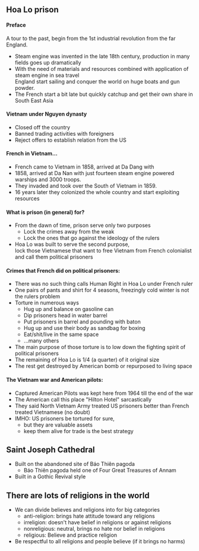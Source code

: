 ## Hoa Lo prison
#### Preface
A tour to the past, begin from the 1st industrial revolution from the far England.
- Steam engine was invented in the late 18th century, production in many fields goes up dramatically
- With the need of materials and resources combined with application of steam engine in sea travel   
  England start sailing and conquer the world on huge boats and gun powder.
- The French start a bit late but quickly catchup and get their own share in South East Asia

#### Vietnam under Nguyen dynasty
- Closed off the country
- Banned trading activities with foreigners
- Reject offers to establish relation from the US

#### French in Vietnam...
- French came to Vietnam in 1858, arrived at Da Dang with 
- 1858, arrived at Da Nan with just fourteen steam engine powered warships and 3000 troops.
- They invaded and took over the South of Vietnam in 1859.
- 16 years later they colonized the whole country and start exploiting resources

#### What is prison (in general) for?
- From the dawn of time, prison serve only two purposes
  + Lock the crimes away from the weak
  + Lock the ones that go against the ideology of the rulers
- Hoa Lo was built to serve the second purpose,  
  lock those Vietnamese that want to free Vietnam from French colonialist  
  and call them political prisoners

#### Crimes that French did on political prisoners:
- There was no such thing calls Human Right in Hoa Lo under French ruler
- One pairs of pants and shirt for 4 seasons, freezingly cold winter is not the rulers problem
- Torture in numerous ways
  + Hug up and balance on gasoline can
  + Dip prisoners head in water barrel
  + Put prisoners in barrel and pounding with baton
  + Hug up and use their body as sandbag for boxing
  + Eat/shit/live in the same space
  + ...many others
- The main purpose of those torture is to low down the fighting spirit of political prisoners
- The remaining of Hoa Lo is 1/4 (a quarter) of it original size
- The rest get destroyed by American bomb or repurposed to living space

#### The Vietnam war and American pilots:
- Captured American Pilots was kept here from 1964 till the end of the war
- The American call this place "Hilton Hotel" sarcastically
- They said North Vietnam Army treated US prisoners better than French treated Vietnamese (no doubt)
- IMHO: US prisoners be tortured for sure,
  + but they are valuable assets
  + keep them alive for trade is the best strategy  

## Saint Joseph Cathedral
- Built on the abandoned site of Báo Thiên pagoda
  + Báo Thiên pagoda held one of Four Great Treasures of Annam
- Built in a Gothic Revival style

## There are lots of religions in the world
- We can divide believes and religions into for big categories
  + anti-religion: brings hate attitude toward any religions
  + irreligion: doesn't have belief in religions or against religions
  + nonreligious: neutral, brings no hate nor belief in religions
  + religious: Believe and practice religion
- Be respectful to all religions and people believe (if it brings no harms)
